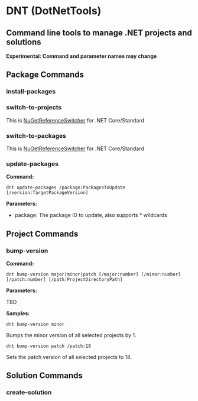 # DNT (DotNetTools)
## Command line tools to manage .NET projects and solutions

**Experimental: Command and parameter names may change**

## Package Commands

### install-packages

### switch-to-projects

This is [NuGetReferenceSwitcher](https://github.com/RSuter/NuGetReferenceSwitcher) for .NET Core/Standard

### switch-to-packages

This is [NuGetReferenceSwitcher](https://github.com/RSuter/NuGetReferenceSwitcher) for .NET Core/Standard

### update-packages

**Command:**

```
dnt update-packages /package:PackagesToUpdate [/version:TargetPackageVersion]

```

**Parameters:**

- package: The package ID to update, also supports * wildcards

## Project Commands

### bump-version

**Command:**

```
dnt bump-version major|minor|patch [/major:number] [/minor:number] [/patch:number] [/path:ProjectDirectoryPath]
```

**Parameters:**

TBD

**Samples:**

```
dnt bump-version minor
```

Bumps the minor version of all selected projects by 1.

```
dnt bump-version patch /patch:18
```

Sets the patch version of all selected projects to 18.

## Solution Commands

### create-solution
